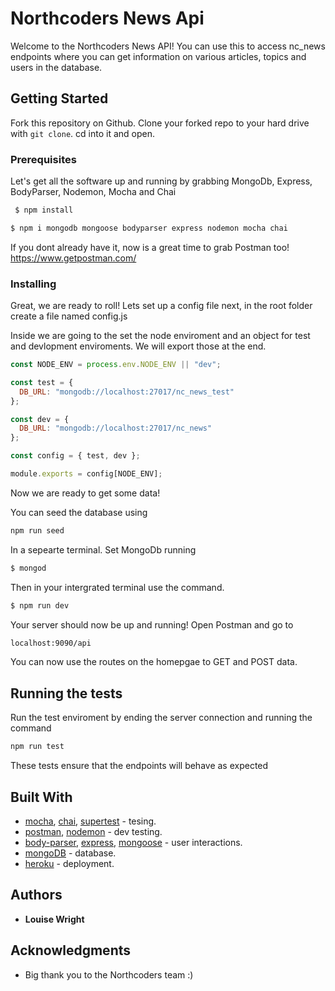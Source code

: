 # Northcoders News Api

Welcome to the Northcoders News API! You can use this to access nc_news endpoints where you can get information on various articles, topics and users in the database.

## Getting Started

Fork this repository on Github.
Clone your forked repo to your hard drive with `git clone`.
cd into it and open.

### Prerequisites

Let's get all the software up and running by grabbing MongoDb, Express, BodyParser, Nodemon, Mocha and Chai

```js
 $ npm install
```

```js
$ npm i mongodb mongoose bodyparser express nodemon mocha chai
```

If you dont already have it, now is a great time to grab Postman too!
https://www.getpostman.com/

### Installing

Great, we are ready to roll!
Lets set up a config file next, in the root folder create a file named config.js

Inside we are going to the set the node enviroment and an object for test and devlopment enviroments.
We will export those at the end.

```js
const NODE_ENV = process.env.NODE_ENV || "dev";

const test = {
  DB_URL: "mongodb://localhost:27017/nc_news_test"
};

const dev = {
  DB_URL: "mongodb://localhost:27017/nc_news"
};

const config = { test, dev };

module.exports = config[NODE_ENV];
```

Now we are ready to get some data!

You can seed the database using

```js
npm run seed
```

In a sepearte terminal. Set MongoDb running

```js
$ mongod
```

Then in your intergrated terminal use the command.

```js
$ npm run dev
```

Your server should now be up and running! Open Postman and go to

```html
localhost:9090/api
```

You can now use the routes on the homepgae to GET and POST data.

## Running the tests

Run the test enviroment by ending the server connection and running the command

```js
npm run test
```

These tests ensure that the endpoints will behave as expected

## Built With

- [mocha](https://mochajs.org/), [chai](http://www.chaijs.com/), [supertest](https://www.npmjs.com/package/supertest) - tesing.
- [postman](https://www.getpostman.com/), [nodemon](https://nodemon.io/) - dev testing.
- [body-parser](https://www.npmjs.com/package/body-parser), [express](https://expressjs.com/), [mongoose](http://mongoosejs.com/) - user interactions.
- [mongoDB](https://www.mongodb.com/) - database.
- [heroku](https://dashboard.heroku.com/apps) - deployment.

## Authors

- **Louise Wright**

## Acknowledgments

- Big thank you to the Northcoders team :)
